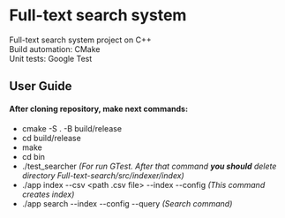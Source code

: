 # Full-text search system
Full-text search system project on C++  
Build automation: CMake  
Unit tests: Google Test

## User Guide  
#### After cloning repository, make next commands:  
* cmake -S . -B build/release  
* cd build/release  
* make  
* cd bin  
* ./test_searcher *(For run GTest. After that command __you should__ delete directory Full-text-search/src/indexer/index)*  
* ./app index --csv <path .csv file> --index <path to index directory> --config <path to config.xml> *(This command creates index)*  
* ./app search --index <path to index directory> --config <path to config.xml> --query <your query> *(Search command)*